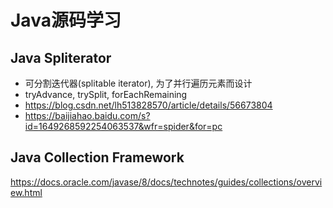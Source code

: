 # Java源码学习

## Java Spliterator

- 可分割迭代器(splitable iterator), 为了并行遍历元素而设计
- tryAdvance, trySplit, forEachRemaining
- <https://blog.csdn.net/lh513828570/article/details/56673804>
- <https://baijiahao.baidu.com/s?id=1649268592254063537&wfr=spider&for=pc>

## Java Collection Framework

<https://docs.oracle.com/javase/8/docs/technotes/guides/collections/overview.html>
